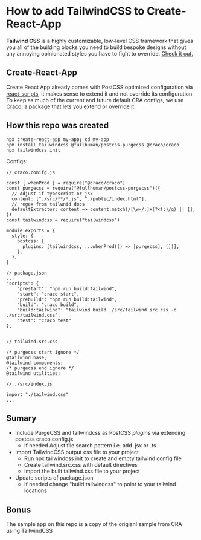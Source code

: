 # How to add TailwindCSS to Create-React-App

**Tailwind CSS** is a highly customizable, low-level CSS framework that gives you all of the building blocks you need to build bespoke designs without any annoying opinionated styles you have to fight to override. [Check it out.](https://tailwindcss.com/)

## Create-React-App

Create React App already comes with PostCSS optimized configuration via [react-scripts](https://github.com/facebook/create-react-app/blob/master/packages/react-scripts/config/webpackDevServer.config.js), it makes sense to extend it and not override its configuration. To keep as much of the current and future default CRA configs, we use [Craco](https://github.com/gsoft-inc/craco), a package that lets you extend or override it.

## How this repo was created

    npx create-react-app my-app; cd my-app
    npm install tailwindcss @fullhuman/postcss-purgecss @craco/craco
    npx tailwindcss init

Configs:

    // craco.conifg.js

    const { whenProd } = require("@craco/craco")
    const purgecss = require("@fullhuman/postcss-purgecss")({
      // Adjust if typescript or jsx
      content: ["./src/**/*.js", "./public/index.html"],
      // regex from tailwnid docs
      defaultExtractor: content => content.match(/[\w-/:]+(?<!:)/g) || [],
    })
    const tailwindcss = require("tailwindcss")

    module.exports = {
      style: {
        postcss: {
          plugins: [tailwindcss, ...whenProd(() => [purgecss], [])],
        },
      },
    }

    // package.json
    ...
    "scripts": {
        "prestart": "npm run build:tailwind",
        "start": "craco start",
        "prebuild": "npm run build:tailwind",
        "build": "craco build",
        "build:tailwind": "tailwind build ./src/tailwind.src.css -o ./src/tailwind.css",
        "test": "craco test"
    },


    // tailwind.src.css

    /* purgecss start ignore */
    @tailwind base;
    @tailwind components;
    /* purgecss end ignore */
    @tailwind utilities;

    // ./src/index.js

    import "./tailwind.css"
    ...

## Sumary

- Include PurgeCSS and tailwindcss as PostCSS _plugins_ via extending postcss craco.config.js
  - If needed Adjust file search pattern i.e. add .jsx or .ts
- Import TailwindCSS output css file to your project
  - Run npx tailwindcss init to create and empty tailwind config file
  - Create tailwind.src.css with default directives
  - Import the built tailwind.css file to your project
- Update scripts of package.json
  - If needed change "build:tailwindcss" to point to your tailwind locations

## Bonus

The sample app on this repo is a copy of the origianl sample from CRA using TailwindCSS

